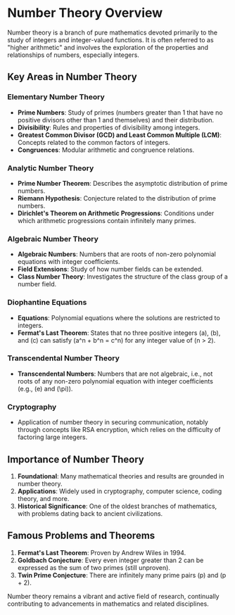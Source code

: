 # Number Theory Overview

Number theory is a branch of pure mathematics devoted primarily to the study of integers and integer-valued functions. It is often referred to as "higher arithmetic" and involves the exploration of the properties and relationships of numbers, especially integers.

## Key Areas in Number Theory

### Elementary Number Theory
- **Prime Numbers**: Study of primes (numbers greater than 1 that have no positive divisors other than 1 and themselves) and their distribution.
- **Divisibility**: Rules and properties of divisibility among integers.
- **Greatest Common Divisor (GCD) and Least Common Multiple (LCM)**: Concepts related to the common factors of integers.
- **Congruences**: Modular arithmetic and congruence relations.

### Analytic Number Theory
- **Prime Number Theorem**: Describes the asymptotic distribution of prime numbers.
- **Riemann Hypothesis**: Conjecture related to the distribution of prime numbers.
- **Dirichlet's Theorem on Arithmetic Progressions**: Conditions under which arithmetic progressions contain infinitely many primes.

### Algebraic Number Theory
- **Algebraic Numbers**: Numbers that are roots of non-zero polynomial equations with integer coefficients.
- **Field Extensions**: Study of how number fields can be extended.
- **Class Number Theory**: Investigates the structure of the class group of a number field.

### Diophantine Equations
- **Equations**: Polynomial equations where the solutions are restricted to integers.
- **Fermat's Last Theorem**: States that no three positive integers \(a\), \(b\), and \(c\) can satisfy \(a^n + b^n = c^n\) for any integer value of \(n > 2\).

### Transcendental Number Theory
- **Transcendental Numbers**: Numbers that are not algebraic, i.e., not roots of any non-zero polynomial equation with integer coefficients (e.g., \(e\) and \(\pi\)).

### Cryptography
- Application of number theory in securing communication, notably through concepts like RSA encryption, which relies on the difficulty of factoring large integers.

## Importance of Number Theory

1. **Foundational**: Many mathematical theories and results are grounded in number theory.
2. **Applications**: Widely used in cryptography, computer science, coding theory, and more.
3. **Historical Significance**: One of the oldest branches of mathematics, with problems dating back to ancient civilizations.

## Famous Problems and Theorems

1. **Fermat's Last Theorem**: Proven by Andrew Wiles in 1994.
2. **Goldbach Conjecture**: Every even integer greater than 2 can be expressed as the sum of two primes (still unproven).
3. **Twin Prime Conjecture**: There are infinitely many prime pairs \(p\) and \(p + 2\).

Number theory remains a vibrant and active field of research, continually contributing to advancements in mathematics and related disciplines.
